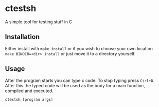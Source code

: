 # ctestsh
A simple tool for testing stuff in C

## Installation

Either install with `make install` or if you wish to choose your own location `make BINDIR=<dir> install` or just move it to a directory yourself.

## Usage

After the program starts you can type c code. To stop typing press `Ctrl+D`. After this the typed code will be used as the body for a main function, compiled and executed.
```sh
ctestsh [program args]
```
